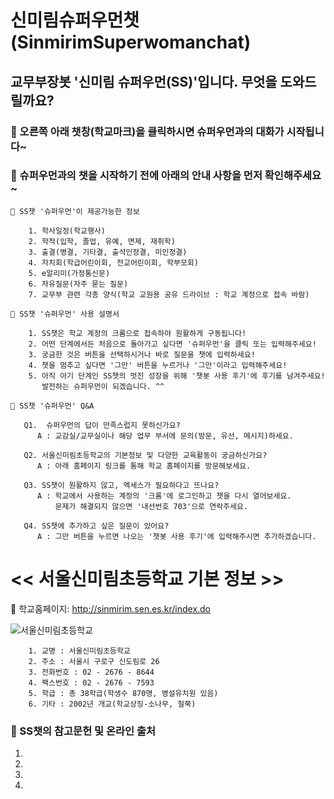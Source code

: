 # 신미림슈퍼우먼챗(SinmirimSuperwomanchat)

## 교무부장봇 '**신미림 슈퍼우먼(SS)**'입니다. 무엇을 도와드릴까요? 

###  👸 오른쪽 아래 챗창(학교마크)을 클릭하시면 슈퍼우먼과의 대화가 시작됩니다~ 
###  👸 슈퍼우먼과의 챗을 시작하기 전에 아래의 안내 사항을 먼저 확인해주세요~

    🎯 SS챗 '슈퍼우먼'이 제공가능한 정보 
    
        1. 학사일정(학교행사)
        2. 학적(입학, 졸업, 유예, 면제, 재취학)
        3. 출결(병결, 기타결, 출석인정결, 미인정결)
        4. 자치회(학급어린이회, 전교어린이회, 학부모회)
        5. e알리미(가정통신문)
        6. 자유질문(자주 묻는 질문)
        7. 교무부 관련 각종 양식(학교 교원용 공유 드라이브 : 학교 계정으로 접속 바람)        
    
    🎯 SS챗 '슈퍼우먼' 사용 설명서         

        1. SS챗은 학교 계정의 크롬으로 접속하야 원활하게 구동됩니다!
        2. 어떤 단계에서든 처음으로 돌아가고 싶다면 '슈퍼우먼'을 클릭 또는 입력해주세요!
        3. 궁금한 것은 버튼을 선택하시거나 바로 질문을 챗에 입력하세요! 
        4. 챗을 멈추고 싶다면 '그만' 버튼을 누르거나 '그만'이라고 입력해주세요!
        5. 아직 아기 단계인 SS챗의 멋진 성장을 위해 '챗봇 사용 후기'에 후기를 남겨주세요! 
           발전하는 슈퍼우먼이 되겠습니다. ^^

    🎯 SS챗 '슈퍼우먼' Q&A
    
       Q1.  슈퍼우먼의 답이 만족스럽지 못하신가요? 
          A : 교감실/교무실이나 해당 업무 부서에 문의(방문, 유선, 메시지)하세요.
           
       Q2. 서울신미림초등학교의 기본정보 및 다양한 교육활동이 궁금하신가요?
          A : 아래 홈페이지 링크를 통해 학교 홈페이지를 방문해보세요.

       Q3. SS챗이 원활하지 않고, 엑세스가 필요하다고 뜨나요?
          A : 학교에서 사용하는 계정의 '크롬'에 로그인하고 챗을 다시 열어보세요.
              문제가 해결되지 않으면 '내선번호 703'으로 연락주세요.
                        
       Q4. SS챗에 추가하고 싶은 질문이 있어요?
          A : 그만 버튼을 누르면 나오는 '챗봇 사용 후기'에 입력해주시면 추가하겠습니다.
          
# << 서울신미림초등학교 기본 정보 >>

🏤 학교홈페이지: <http://sinmirim.sen.es.kr/index.do>

![서울신미림초등학교](https://user-images.githubusercontent.com/81283008/118608543-c3cfa280-b7f4-11eb-8098-00584081914d.JPG)
        

        1. 교명 : 서울신미림초등학교
        2. 주소 : 서울시 구로구 신도림로 26
        3. 전화번호 : 02 - 2676 - 8644
        4. 팩스번호 : 02 - 2676 - 7593
        5. 학급 : 총 38학급(학생수 870명, 병설유치원 있음)
        6. 기타 : 2002년 개교(학교상징-소나무, 철쭉)


###  👸 SS챗의 참고문헌 및 온라인 출처

1. 
2. 
3. 
4. 

